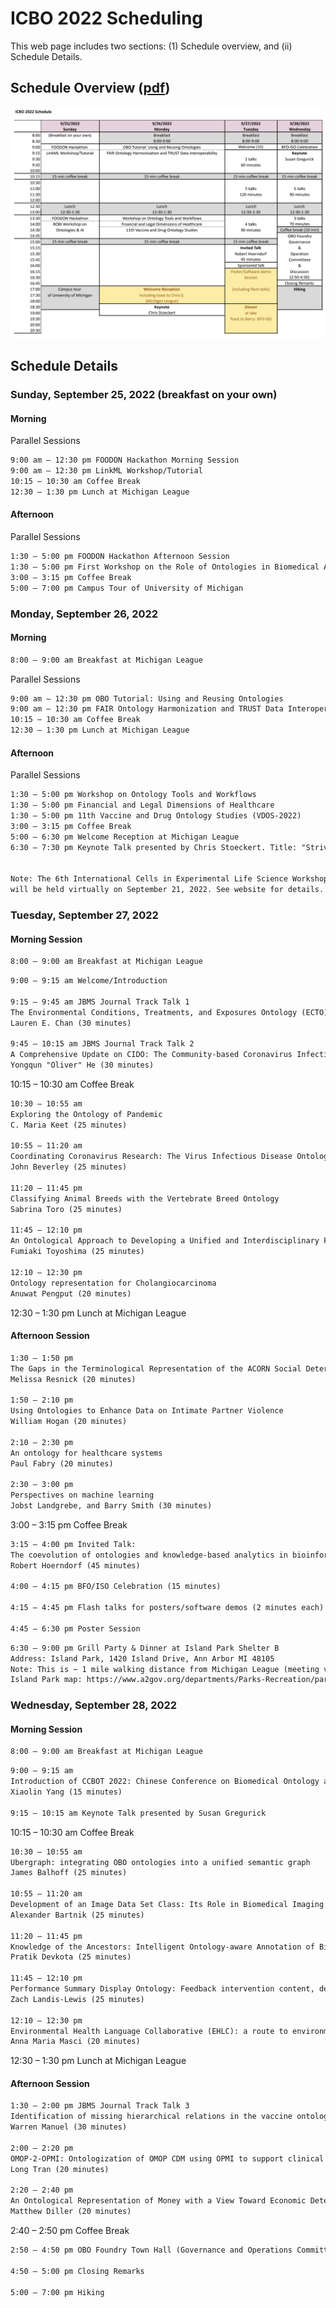 # ICBO 2022 Scheduling  

This web page includes two sections: (1) Schedule overview, and (ii) Schedule Details. 

## Schedule Overview ([pdf](ICBO-2022-Scheduling.pdf))  
![icbo-schedule](icbo-schedule.png)


## Schedule Details

### Sunday, September 25, 2022 (breakfast on your own)  
#### Morning   
Parallel Sessions 
```txt
9:00 am – 12:30 pm FOODON Hackathon Morning Session
9:00 am – 12:30 pm LinkML Workshop/Tutorial
10:15 – 10:30 am Coffee Break
12:30 – 1:30 pm Lunch at Michigan League  
```
#### Afternoon
Parallel Sessions
```txt
1:30 – 5:00 pm FOODON Hackathon Afternoon Session
1:30 – 5:00 pm First Workshop on the Role of Ontologies in Biomedical AI (ROBI)
3:00 – 3:15 pm Coffee Break
5:00 – 7:00 pm Campus Tour of University of Michigan   
```

### Monday, September 26, 2022
#### Morning
```txt
8:00 – 9:00 am Breakfast at Michigan League  
```
Parallel Sessions
```txt
9:00 am – 12:30 pm OBO Tutorial: Using and Reusing Ontologies
9:00 am – 12:30 pm FAIR Ontology Harmonization and TRUST Data Interoperability (FOHTI)
10:15 – 10:30 am Coffee Break
12:30 – 1:30 pm Lunch at Michigan League  
```
#### Afternoon
Parallel Sessions
```txt
1:30 – 5:00 pm Workshop on Ontology Tools and Workflows
1:30 – 5:00 pm Financial and Legal Dimensions of Healthcare
1:30 – 5:00 pm 11th Vaccine and Drug Ontology Studies (VDOS-2022)
3:00 – 3:15 pm Coffee Break
5:00 – 6:30 pm Welcome Reception at Michigan League
6:30 – 7:30 pm Keynote Talk presented by Chris Stoeckert. Title: "Striving for semantic harmony across datasets, communities, and real-world data". 


Note: The 6th International Cells in Experimental Life Science Workshop, CELLS 2022, 
will be held virtually on September 21, 2022. See website for details.
```

### Tuesday, September 27, 2022
#### Morning Session
```txt
8:00 – 9:00 am Breakfast at Michigan League
```
```txt
9:00 – 9:15 am Welcome/Introduction

9:15 – 9:45 am JBMS Journal Track Talk 1 
The Environmental Conditions, Treatments, and Exposures Ontology (ECTO): Connecting Toxicology and Exposure to Human Health and Beyond
Lauren E. Chan (30 minutes)

9:45 – 10:15 am JBMS Journal Track Talk 2 
A Comprehensive Update on CIDO: The Community-based Coronavirus Infectious Disease Ontology
Yongqun "Oliver" He (30 minutes)

```
10:15 – 10:30 am Coffee Break
```txt
10:30 – 10:55 am  
Exploring the Ontology of Pandemic
C. Maria Keet (25 minutes)

10:55 – 11:20 am 
Coordinating Coronavirus Research: The Virus Infectious Disease Ontology
John Beverley (25 minutes)

11:20 – 11:45 pm 
Classifying Animal Breeds with the Vertebrate Breed Ontology 
Sabrina Toro (25 minutes)

11:45 – 12:10 pm 
An Ontological Approach to Developing a Unified and Interdisciplinary Framework for Aging 
Fumiaki Toyoshima (25 minutes)

12:10 – 12:30 pm 
Ontology representation for Cholangiocarcinoma 
Anuwat Pengput (20 minutes)
```
12:30 – 1:30 pm Lunch at Michigan League  


#### Afternoon Session
```txt
1:30 – 1:50 pm 
The Gaps in the Terminological Representation of the ACORN Social Determinants of Health Survey
Melissa Resnick (20 minutes)

1:50 – 2:10 pm 
Using Ontologies to Enhance Data on Intimate Partner Violence
William Hogan (20 minutes)

2:10 – 2:30 pm 
An ontology for healthcare systems
Paul Fabry (20 minutes)

2:30 – 3:00 pm 
Perspectives on machine learning
Jobst Landgrebe, and Barry Smith (30 minutes) 
```
3:00 – 3:15 pm Coffee Break
```txt
3:15 – 4:00 pm Invited Talk: 
The coevolution of ontologies and knowledge-based analytics in bioinformatics
Robert Hoerndorf (45 minutes) 

4:00 – 4:15 pm BFO/ISO Celebration (15 minutes)

4:15 – 4:45 pm Flash talks for posters/software demos (2 minutes each)

4:45 – 6:30 pm Poster Session
```
```txt
6:30 – 9:00 pm Grill Party & Dinner at Island Park Shelter B       
Address: Island Park, 1420 Island Drive, Ann Arbor MI 48105   
Note: This is ~ 1 mile walking distance from Michigan League (meeting venue)    
Island Park map: https://www.a2gov.org/departments/Parks-Recreation/park-rental/Documents/island%20park%20rec1%202022.pdf   
```

### Wednesday, September 28, 2022
#### Morning Session
```txt
8:00 – 9:00 am Breakfast at Michigan League
```
```txt
9:00 – 9:15 am 
Introduction of CCBOT 2022: Chinese Conference on Biomedical Ontology and Terminology   
Xiaolin Yang (15 minutes)

9:15 – 10:15 am Keynote Talk presented by Susan Gregurick
```
10:15 – 10:30 am Coffee Break
```txt
10:30 – 10:55 am 
Ubergraph: integrating OBO ontologies into a unified semantic graph
James Balhoff (25 minutes)

10:55 – 11:20 am 
Development of an Image Data Set Class: Its Role in Biomedical Imaging and Neuroimaging Research
Alexander Bartnik (25 minutes)

11:20 – 11:45 pm 
Knowledge of the Ancestors: Intelligent Ontology-aware Annotation of Biological Literature using Semantic Similarity
Pratik Devkota (25 minutes)

11:45 – 12:10 pm 
Performance Summary Display Ontology: Feedback intervention content, delivery, and interpreted information 
Zach Landis-Lewis (25 minutes)

12:10 – 12:30 pm 
Environmental Health Language Collaborative (EHLC): a route to environmental health science data harmonization
Anna Maria Masci (20 minutes)
```
12:30 – 1:30 pm Lunch at Michigan League   


#### Afternoon Session
```txt
1:30 – 2:00 pm JBMS Journal Track Talk 3 
Identification of missing hierarchical relations in the vaccine ontology using acquired term pairs 
Warren Manuel (30 minutes)

2:00 – 2:20 pm 
OMOP-2-OPMI: Ontologization of OMOP CDM using OPMI to support clinical data interoperability and analysis 
Long Tran (20 minutes)

2:20 – 2:40 pm 
An Ontological Representation of Money with a View Toward Economic Determinants of Health. 
Matthew Diller (20 minutes)
```
2:40 – 2:50 pm Coffee Break
```txt
2:50 – 4:50 pm OBO Foundry Town Hall (Governance and Operations Committees)

4:50 – 5:00 pm Closing Remarks

5:00 – 7:00 pm Hiking
```
